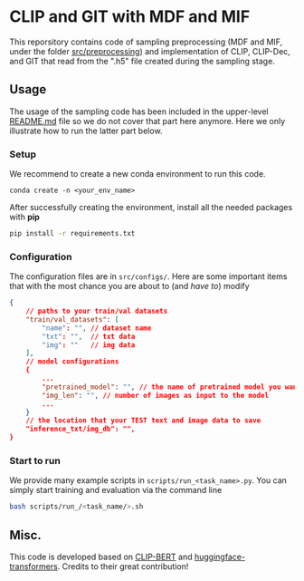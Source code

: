 # CLIP and GIT with MDF and MIF
This reporsitory contains code of sampling preprocessing (MDF and MIF, under the folder [src/preprocessing](src/preprocessing/)) and implementation of CLIP, CLIP-Dec, and GIT that read from the ".h5" file created during the sampling stage.

## Usage
The usage of the sampling code has been included in the upper-level [README.md](../README.md) file so we do not cover that part here anymore. Here we only illustrate how to run the latter part below.

### Setup
We recommend to create a new conda environment to run this code. 
```
conda create -n <your_env_name>
```
After successfully creating the environment, install all the needed packages with __pip__

```bash
pip install -r requirements.txt
```

### Configuration
The configuration files are in ```src/configs/```. Here are some important items that with the most chance you are about to (and _have to_) modify
```json
{
    // paths to your train/val datasets
    "train/val_datasets": [
        "name": "", // dataset name
        "txt": "",  // txt data
        "img": ""   // img data
    ],
    // model configurations
    {
        ...
        "pretrained_model": "", // the name of pretrained model you want to run
        "img_len": "", // number of images as input to the model
        ...
    }
    // the location that your TEST text and image data to save
    "inference_txt/img_db": "",
}
```

### Start to run
We provide many example scripts in ```scripts/run_<task_name>.py```. You can simply start training and evaluation via the command line
```bash
bash scripts/run_/<task_name/>.sh
```

## Misc.
This code is developed based on [CLIP-BERT](https://github.com/jayleicn/ClipBERT) and [huggingface-transformers](https://github.com/huggingface/transformers). Credits to their great contribution!